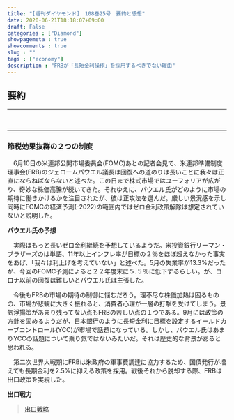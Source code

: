 ```yaml
---
title: "[週刊ダイヤモンド]　108巻25号　要約と感想"
date: 2020-06-21T18:18:07+09:00
draft: False
categories : ["Diamond"]
showpagemeta : true
showcomments : true
slug : ""
tags : ["economy"]
description : "FRBが「長短金利操作」を採用するべきでない理由"
---
```


## **要約**

***
　
***

### **節税効果抜群の２つの制度**

　6月10日の米連邦公開市場委員会(FOMC)あとの記者会見で、米連邦準備制度理事会(FRB)のジェロームパウエル議長は回復への道のりは長いことに我々は正直にならねばならないと述べた。この日まで株式市場ではユーフォリアが広がり、奇妙な株価高騰が続いてきた。それゆえに、パウエル氏がどのように市場の期待に働きかけるかを注目されたが、彼は正攻法を選んだ。厳しい景況感を示し同時にFOMCの経済予測(-2022)の範囲内ではゼロ金利政策解除は想定されていないと説明した。


**パウエル氏の予想**

　実際はもっと長いゼロ金利継続を予想しているようだ。米投資銀行リーマン・ブラザーズのは単語、11年以上インフレ率が目標の２％をほぼ超えなかった事実をあげ、「我々は利上げを考えていない」と述べた。5月の失業率が13.3%だったが、今回のFOMC予測によると２２年度末に５.５％に低下するらしい。が、コロナ以前の回復は難しいとパウエル氏は主張した。

　今後もFRBの市場の期待の制御に悩むだろう。理不尽な株価加熱は困るものの、市場が悲観に大きく振れると、消費者心理が一層の打撃を受けてしまう。景気浮揚策があまり残ってない点もFRBの苦しい点の１つである。9月には政策の方針を固めるようだが、日本銀行のように長短金利に目標を設定するイールドカーブコントロール(YCC)が市場で話題になっている。しかし、パウエル氏はあまりYCCの話題について乗り気ではないみたいだ。それは歴史的な背景があると思われる。

　第二次世界大戦期にFRBは米政府の軍事費調達に協力するため、国債発行が増えても長期金利を2.5%に抑える政策を採用。戦後それから脱却する際、FRBは出口政策を実現した。

**出口戦力**

>[出口戦略](https://www.mizuho-ri.co.jp/publication/research/pdf/research/r100401keyword.pdf)